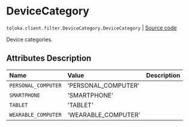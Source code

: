 # DeviceCategory
`toloka.client.filter.DeviceCategory.DeviceCategory` | [Source code](https://github.com/Toloka/toloka-kit/blob/v1.1.1/src/client/filter.py#L515)

Device categories.

## Attributes Description

| Name | Value | Description |
| :------| :-----------| :----------| 
`PERSONAL_COMPUTER`|'PERSONAL_COMPUTER'|
`SMARTPHONE`|'SMARTPHONE'|
`TABLET`|'TABLET'|
`WEARABLE_COMPUTER`|'WEARABLE_COMPUTER'|
